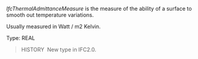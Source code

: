 _IfcThermalAdmittanceMeasure_ is the measure of the ability of a surface to smooth out temperature variations.

Usually measured in Watt / m2 Kelvin.

Type: REAL

> HISTORY&nbsp; New type in IFC2.0.
